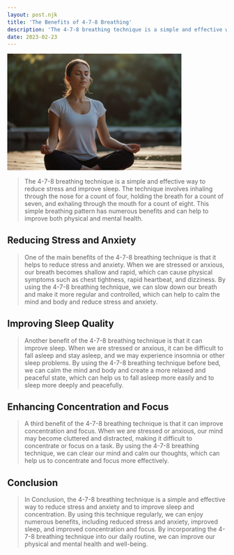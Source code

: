 ```yaml
---
layout: post.njk
title: 'The Benefits of 4-7-8 Breathing'
description: 'The 4-7-8 breathing technique is a simple and effective way to reduce stress and anxiety and to improve sleep and concentration.'
date: 2023-02-23
---
```

<img src="/assets/images/breathing.jpg" alt="Description of image" width="400" class="centered"></br>

> The 4-7-8 breathing technique is a simple and effective way to reduce stress and improve sleep. The technique involves inhaling through the nose for a count of four, holding the breath for a count of seven, and exhaling through the mouth for a count of eight. This simple breathing pattern has numerous benefits and can help to improve both physical and mental health.

## Reducing Stress and Anxiety
> One of the main benefits of the 4-7-8 breathing technique is that it helps to reduce stress and anxiety. When we are stressed or anxious, our breath becomes shallow and rapid, which can cause physical symptoms such as chest tightness, rapid heartbeat, and dizziness. By using the 4-7-8 breathing technique, we can slow down our breath and make it more regular and controlled, which can help to calm the mind and body and reduce stress and anxiety.

## Improving Sleep Quality
> Another benefit of the 4-7-8 breathing technique is that it can improve sleep. When we are stressed or anxious, it can be difficult to fall asleep and stay asleep, and we may experience insomnia or other sleep problems. By using the 4-7-8 breathing technique before bed, we can calm the mind and body and create a more relaxed and peaceful state, which can help us to fall asleep more easily and to sleep more deeply and peacefully.

## Enhancing Concentration and Focus
> A third benefit of the 4-7-8 breathing technique is that it can improve concentration and focus. When we are stressed or anxious, our mind may become cluttered and distracted, making it difficult to concentrate or focus on a task. By using the 4-7-8 breathing technique, we can clear our mind and calm our thoughts, which can help us to concentrate and focus more effectively.

## Conclusion
> In Conclusion, the 4-7-8 breathing technique is a simple and effective way to reduce stress and anxiety and to improve sleep and concentration. By using this technique regularly, we can enjoy numerous benefits, including reduced stress and anxiety, improved sleep, and improved concentration and focus. By incorporating the 4-7-8 breathing technique into our daily routine, we can improve our physical and mental health and well-being.